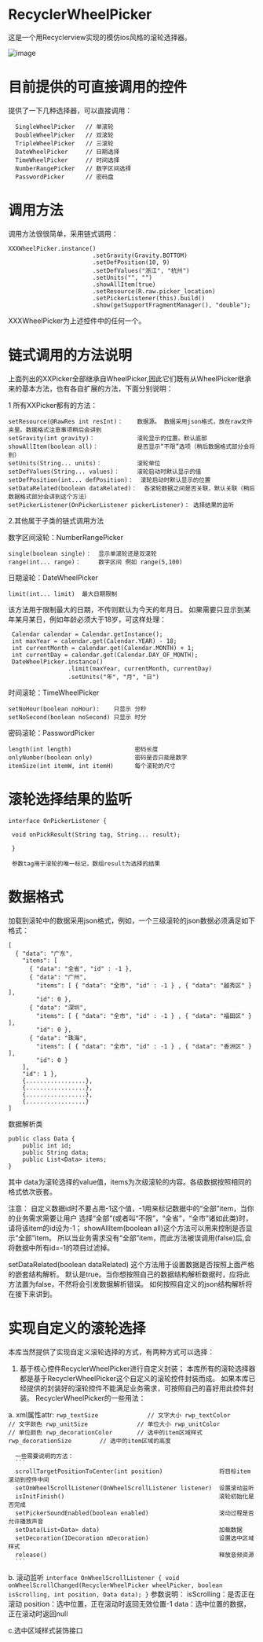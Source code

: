 # RecyclerWheelPicker

这是一个用Recyclerview实现的模仿ios风格的滚轮选择器。

![image](https://github.com/devilist/RecyclerWheelPicker/raw/master/images/image.gif)

# 目前提供的可直接调用的控件
提供了一下几种选择器，可以直接调用：

```
  SingleWheelPicker   // 单滚轮
  DoubleWheelPicker   // 双滚轮
  TripleWheelPicker   // 三滚轮
  DateWheelPicker     // 日期选择
  TimeWheelPicker     // 时间选择
  NumberRangePicker   // 数字区间选择
  PasswordPicker      // 密码盘
```

# 调用方法
调用方法很很简单，采用链式调用：

```
XXXWheelPicker.instance()
                        .setGravity(Gravity.BOTTOM)
                        .setDefPosition(10, 9)
                        .setDefValues("浙江", "杭州")
                        .setUnits("", "")
                        .showAllItem(true)
                        .setResource(R.raw.picker_location)
                        .setPickerListener(this).build()
                        .show(getSupportFragmentManager(), "double");
```
XXXWheelPicker为上述控件中的任何一个。

# 链式调用的方法说明
上面列出的XXPicker全部继承自WheelPicker,因此它们既有从WheelPicker继承来的基本方法，也有各自扩展的方法，下面分别说明：

1 所有XXPicker都有的方法：
```
setResource(@RawRes int resInt)：    数据源。 数据采用json格式，放在raw文件夹里。数据格式注意事项稍后会讲到
setGravity(int gravity)：            滚轮显示的位置。默认底部
showAllItem(boolean all)：           是否显示“不限”选项（稍后数据格式部分会将到）
setUnits(String... units)：          滚轮单位
setDefValues(String... values)：     滚轮启动时默认显示的值
setDefPosition(int... defPosition)：  滚轮启动时默认显示的位置
setDataRelated(boolean dataRelated)：  各滚轮数据之间是否关联，默认关联（稍后数据格式部分会讲到这个方法）
setPickerListener(OnPickerListener pickerListener)： 选择结果的监听

```

2.其他属于子类的链式调用方法

数字区间滚轮：NumberRangePicker
```
single(boolean single)：  显示单滚轮还是双滚轮
range(int... range)：     数字区间 例如 range(5,100)

```

日期滚轮：DateWheelPicker

```
limit(int... limit)  最大日期限制
```
该方法用于限制最大的日期，不传则默认为今天的年月日。
如果需要只显示到某年某月某日，例如年龄必须大于18岁，可这样处理：
```
 Calendar calendar = Calendar.getInstance();
 int maxYear = calendar.get(Calendar.YEAR) - 18;
 int currentMonth = calendar.get(Calendar.MONTH) + 1;
 int currentDay = calendar.get(Calendar.DAY_OF_MONTH);
 DateWheelPicker.instance()
                 .limit(maxYear, currentMonth, currentDay)
                 .setUnits("年", "月", "日")
```

时间滚轮：TimeWheelPicker

```
setNoHour(boolean noHour):    只显示 分秒
setNoSecond(boolean noSecond) 只显示 时分
```

密码滚轮：PasswordPicker
```
length(int length)                  密码长度
onlyNumber(boolean only)            密码是否只能是数字
itemSize(int itemW, int itemH)      每个滚轮的尺寸
```

# 滚轮选择结果的监听
```
interface OnPickerListener {

 void onPickResult(String tag, String... result);

 }

 参数tag用于滚轮的唯一标记，数组result为选择的结果

```

# 数据格式
加载到滚轮中的数据采用json格式，例如，一个三级滚轮的json数据必须满足如下格式：
```
[
  { "data": "广东",
    "items": [
      { "data": "全省", "id" : -1 },
      { "data": "广州",
        "items": [ { "data": "全市", "id" : -1 } , { "data": "越秀区" } ],
        "id": 0 },
      { "data": "深圳",
        "items": [ { "data": "全市", "id" : -1 } , { "data": "福田区" }  ],
        "id": 0 },
      { "data": "珠海",
        "items": [ { "data": "全市", "id" : -1 } , { "data": "香洲区" }  ],
        "id": 0 }
    ],
    "id": 1 },
    {.................},
    {.................},
    {.................},
    {.................}
]
```
数据解析类
```
public class Data {
    public int id;
    public String data;
    public List<Data> items;
}
```
其中 data为滚轮选择的value值，items为次级滚轮的内容。各级数据按照相同的格式依次嵌套。

注意：
  自定义数据id时不要占用-1这个值，-1用来标记数据中的“全部”item，当你的业务需求需要让用户
选择“全部”(或者叫“不限”，“全省”，“全市”诸如此类)时，请将该item的id设为-1；
showAllItem(boolean all)这个方法可以用来控制是否显示“全部”item。
所以当业务需求没有“全部”item，而此方法被误调用(false)后,会将数据中所有id=-1的项目过滤掉。

  setDataRelated(boolean dataRelated) 这个方法用于设置数据是否按照上面严格的嵌套结构解析。
默认是true。当你想按照自己的数据结构解析数据时，应将此方法置为false，不然将会引发数据解析错误。
如何按照自定义的json结构解析将在接下来讲到。

# 实现自定义的滚轮选择
本库当然提供了实现自定义滚轮选择的方式，有两种方式可以选择：
  1. 基于核心控件RecyclerWheelPicker进行自定义封装；
  本库所有的滚轮选择器都是基于RecyclerWheelPicker这个自定义的滚轮控件封装而成。
  如果本库已经提供的封装好的滚轮控件不能满足业务需求，可按照自己的喜好用此控件封装。
  RecyclerWheelPicker的一些用法：

  a. xml属性attr:
      ```
      rwp_textSize              // 文字大小
      rwp_textColor             // 文字颜色
      rwp_unitSize              // 单位大小
      rwp_unitColor             // 单位颜色
      rwp_decorationColor       // 选中的item区域样式
      rwp_decorationSize        // 选中的item区域的高度
      ```

      一些需要说明的方法：
      ```
      scrollTargetPositionToCenter(int position)                将目标item滚动到控件中间
      setOnWheelScrollListener(OnWheelScrollListener listener)  设置滚动监听
      isInitFinish()                                            滚轮初始化是否完成
      setPickerSoundEnabled(boolean enabled)                    滚动过程是否允许播放声音
      setData(List<Data> data)                                  加载数据
      setDecoration(IDecoration mDecoration)                    设置选中区域样式
      release()                                                 释放音频资源
      ```

  b. 滚动监听
    ```
    interface OnWheelScrollListener {
            void onWheelScrollChanged(RecyclerWheelPicker wheelPicker, boolean isScrolling, int position, Data data);
        }
    ```
    参数说明：
    isScrolling：是否正在滚动
    position：选中位置，正在滚动时返回无效位置-1
    data：选中位置的数据，正在滚动时返回null

  c.选中区域样式装饰接口


